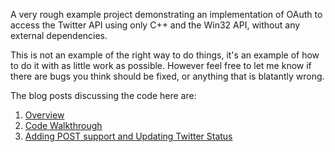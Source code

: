 A very rough example project demonstrating an implementation of OAuth to access the Twitter API using only C++ and the Win32 API, without any external dependencies.

This is not an example of the right way to do things, it's an example of how to do it with as little work as possible.  However feel free to let me know if there are bugs you think should be fixed, or anything that is blatantly wrong.

The blog posts discussing the code here are:

  1. [Overview](http://codebrook.wordpress.com/2010/07/08/twitter-oauth-in-cpp-for-win32/)
  1. [Code Walkthrough](http://codebrook.wordpress.com/2010/07/14/twitter-oauth-in-c-for-win32-part-2/)
  1. [Adding POST support and Updating Twitter Status](http://codebrook.wordpress.com/2010/09/01/twitter-oauth-in-c-for-win32-part-3-updating-twitter-status/)